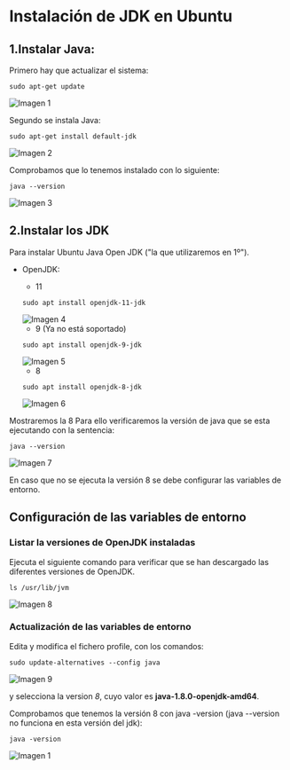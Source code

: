 # Instalación de JDK en Ubuntu

## 1.Instalar Java:
Primero hay que actualizar el sistema:

```console
sudo apt-get update
```

<img src="Imágenes/Imagen1.png" alt="Imagen 1">

Segundo se instala Java:

```console
sudo apt-get install default-jdk
```

<img src="Imágenes/Imagen2.png" alt="Imagen 2">

Comprobamos que lo tenemos instalado con lo siguiente:

```console
java --version
```

<img src="Imágenes/imagen3.png" alt="Imagen 3">

## 2.Instalar los JDK

Para instalar Ubuntu Java Open JDK ("la que utilizaremos en 1º").
 - OpenJDK:

   - 11


   ```
   sudo apt install openjdk-11-jdk
   ```
   
   
   
   <img src="https://github.com/nuhazet6/jdk/blob/1ab1ef7db30f028d7c96bc6960c9a6b5cc1039dd/Im%C3%A1genes/imagen4.png" alt="Imagen 4">
   
   
   
    - 9 (Ya no está soportado)
    
   ```
   sudo apt install openjdk-9-jdk
   ```
   
   <img src="Imágenes/Imagen5.png" alt="Imagen 5">
   
    - 8
    
   ```
   sudo apt install openjdk-8-jdk
   ```
   
   
   
   <img src="Imágenes/imagen6.png" alt="Imagen 6">
   
   
   
 Mostraremos la 8 Para ello verificaremos la versión de java que se esta ejecutando con la sentencia:

```console 
java --version
```

<img src="Imágenes/Imagen7.png" alt="Imagen 7">

En caso que no se ejecuta la versión 8 se debe configurar las variables de entorno.

## Configuración de las variables de entorno
### Listar la versiones de OpenJDK instaladas
 Ejecuta el siguiente comando para verificar que se han descargado las diferentes versiones de OpenJDK.

```console 
ls /usr/lib/jvm
```

<img src="Imágenes/Imagen8.png" alt="Imagen 8">

### Actualización de las variables de entorno

 Edita y modifica el fichero profile, con los comandos:

```console 
sudo update-alternatives --config java
```

<img src="Imágenes/Imagen9.png" alt="Imagen 9">

 y selecciona la version _8_, cuyo valor es __java-1.8.0-openjdk-amd64__.

Comprobamos que tenemos la versión 8 con java -version (java --version no funciona en esta versión del jdk):

```console
java -version
```

<img src="Imágenes/Imagen1.png" alt="Imagen 1">
